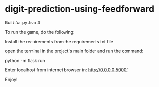 # digit-prediction-using-feedforward

Built for python 3

To run the game, do the following:

Install the requirements from the requirements.txt file

open the terminal in the project's main folder and run the command:

python -m flask run

Enter localhost from internet browser in: http://0.0.0.0:5000/

Enjoy!
